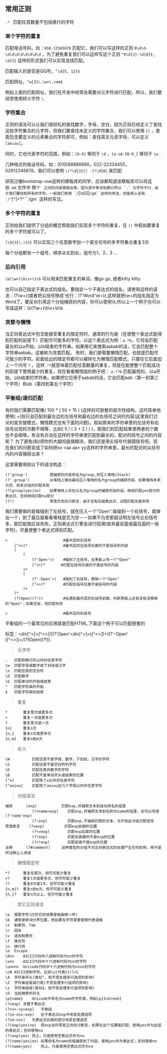 ## 常用正则

`.* ` 匹配任意数量不包括换行的字符

### 单个字符的重复

匹配电话号码，如：`010-12345678` 匹配它，我们可以写这样的正则 `0\d\d-\d\d\d\d\d\d\d\d` ，为了避免重复我们可以这样写这个正则 `^0\d{2}-\d{8}$` , `\d{2}` 这样的形式我们可以实现连续匹配。

匹配输入的是否是QQ号，`^\d{5, 12}$`

匹配网址，`^w{3}\.\w+\.com$`

例如上面的匹配网址，我们在开发中经常会需要对元字符进行匹配，所以，我们要经常使用转义字符 `\`.

### 字符集合

正则的语法可以让我们很轻松的查找数字，字母，空白，因为正则已经定义了查找这些字符集合的元字符，但我们要查找未定义的字符集合，我们可以使用 `[]` ，里面包含要定义的元素集合的字符即可，例如：查找英文元音字母，可以定义 `[aeiou]`。

同时，它也代表字符的范围，例如：`[0-9]` 等同于 `\d` ，`[a-zA-Z0-9_]` 等同于 `\w` .

几种格式的电话号码，如：(010)88886666，022-22334455，02912345678。我们可以使用 `\(?\d{3}[) -]?\d{8}` 来匹配

研究过像bootstrap-vue这样的模板库的同学，应该都知道该模板库可以将这些`.md` 文件中 两个 ``` 之间的内容提取出来。因为其中牵涉到换行所以 `.` 元字符不行，由于我们要找到所有的字符，一般我们使用 `/```[\s\S]```/gm` 这样的用法，但是网上还有 `/^```[^]+?^```/gm` 这样的写法。

### 多个字符的重复

正则给我们提供了分组的概念帮助我们实现多个字符的重复，在 `()` 中假如要重复的多个字符就可以了。

`(\d{3}\.){3}` 可以实现三个任意数字加一个英文句号的多字符集合重复3次

每个分组都有一个组号，顺序从左到右，组号为1，2，3 ...

### 后向引用

`\b(\w+)\b\s+\1\b` 可以用来匹配重复的单词，像go go, 或者kitty kitty

也可以自己指定子表达式的组名。要指定一个子表达式的组名，请使用这样的语法：(?<Word>\w+)(或者把尖括号换成'也行：(?'Word'\w+)),这样就把\w+的组名指定为Word了。要反向引用这个分组捕获的内容，你可以使用\k<Word>,所以上一个例子也可以写成这样：\b(?<Word>\w+)\b\s+\k<Word>\b


### 贪婪与懒惰

当正则表达式中包含能接受重复的限定符时，通常的行为是（在使整个表达式能得到匹配的前提下）匹配尽可能多的字符。以这个表达式为例：`a.*b`，它将会匹配最长的以a开始，以b结束的字符串。如果用它来搜索aabab的话，它会匹配整个字符串aabab。这被称为贪婪匹配。
有时，我们更需要懒惰匹配，也就是匹配尽可能少的字符。前面给出的限定符都可以被转化为懒惰匹配模式，只要在它后面加上一个问号 `?` 。这样`.*?`就意味着匹配任意数量的重复，但是在能使整个匹配成功的前提下使用最少的重复。现在看看懒惰版的例子吧：
`a.*?b` 匹配最短的，以a开始，以b结束的字符串。如果把它应用于aabab的话，它会匹配aab（第一到第三个字符）和ab（第四到第五个字符）


### 平衡组/递归匹配

有时我们需要匹配像( 100 * ( 50 + 15 ) )这样的可嵌套的层次性结构，这时简单地使用\(.+\)则只会匹配到最左边的左括号和最右边的右括号之间的内容(这里我们讨论的是贪婪模式，懒惰模式也有下面的问题)。假如原来的字符串里的左括号和右括号出现的次数不相等，比如( 5 / ( 3 + 2 ) ) )，那我们的匹配结果里两者的个数也不会相等。有没有办法在这样的字符串里匹配到最长的，配对的括号之间的内容呢？
为了避免(和\(把你的大脑彻底搞糊涂，我们还是用尖括号代替圆括号吧。现在我们的问题变成了如何把xx <aa <bbb> <bbb> aa> yy这样的字符串里，最长的配对的尖括号内的内容捕获出来？

这里需要用到以下的语法构造：

```
(?'group')  		把捕获的内容命名为group,并压入堆栈(Stack)
(?'-group') 		从堆栈上弹出最后压入堆栈的名为group的捕获内容，如果堆栈本来为空，则本分组的匹配失败
(?(group)yes|no)	如果堆栈上存在以名为group的捕获内容的话，继续匹配yes部分的表达式，否则继续匹配no部分
(?!)				零宽负向先行断言，由于没有后缀表达式，试图匹配总是失败
```

我们需要做的是每碰到了左括号，就在压入一个"Open",每碰到一个右括号，就弹出一个，到了最后就看看堆栈是否为空－－如果不为空那就证明左括号比右括号多，那匹配就应该失败。正则表达式引擎会进行回溯(放弃最前面或最后面的一些字符)，尽量使整个表达式得到匹配。

```
<                         #最外层的左括号
    [^<>]*                #最外层的左括号后面的不是括号的内容
    (
        (
            (?'Open'<)    #碰到了左括号，在黑板上写一个"Open"
            [^<>]*       #匹配左括号后面的不是括号的内容
        )+
        (
            (?'-Open'>)   #碰到了右括号，擦掉一个"Open"
            [^<>]*        #匹配右括号后面不是括号的内容
        )+
    )*
    (?(Open)(?!))         #在遇到最外层的右括号前面，判断黑板上还有没有没擦掉的"Open"；如果还有，则匹配失败

>                         #最外层的右括号

```

平衡组的一个最常见的应用就是匹配HTML,下面这个例子可以匹配嵌套的<div>标签：<div[^>]*>[^<>]*(((?'Open'<div[^>]*>)[^<>]*)+((?'-Open'</div>)[^<>]*)+)*(?(Open)(?!))</div>.
> 元字符

```
.	匹配除换行符以外的任意字符
\w	匹配字母或数字或下划线或汉字
\s	匹配任意的空白符
\d	匹配数字
\b	匹配单词的开始或结束
^	匹配字符串的开始
$	匹配字符串的结束
```

> 重复

```
*		重复零次或更多次
+		重复一次或更多次
?		重复零次或一次
{n}		重复n次
{n,}	重复n次或更多次
{n,m}	重复n到m次
```

> 反义

```
\W			匹配任意不是字母，数字，下划线，汉字的字符
\S			匹配任意不是空白符的字符
\D			匹配任意非数字的字符
\B			匹配不是单词开头或结束的位置
[^x]		匹配除了x以外的任意字符
[^aeiou]	匹配除了aeiou这几个字母以外的任意字符
```

> 分组语法
```
捕获		(exp)			匹配exp,并捕获文本到自动命名的组里
			(?<name>exp)	匹配exp,并捕获文本到名称为name的组里，也可以写成(?'name'exp)
			(?:exp)			匹配exp,不捕获匹配的文本，也不给此分组分配组号
零宽断言	(?=exp)			匹配exp前面的位置
			(?<=exp)		匹配exp后面的位置
			(?!exp)			匹配后面跟的不是exp的位置
			(?<!exp)		匹配前面不是exp的位置
注释		(?#comment)		这种类型的分组不对正则表达式的处理产生任何影响，用于提供注释让人阅读
```

> 懒惰限定符

```
*?		重复任意次，但尽可能少重复
+?		重复1次或更多次，但尽可能少重复
??		重复0次或1次，但尽可能少重复
{n,m}?	重复n到m次，但尽可能少重复
{n,}?	重复n次以上，但尽可能少重复
```


> 其它正则语法

```
\a	报警字符(打印它的效果是电脑嘀一声)
\b	通常是单词分界位置，但如果在字符类里使用代表退格
\t	制表符，Tab
\r	回车
\v	竖向制表符
\f	换页符
\n	换行符
\e	Escape
\0nn	ASCII代码中八进制代码为nn的字符
\xnn	ASCII代码中十六进制代码为nn的字符
\unnnn	Unicode代码中十六进制代码为nnnn的字符
\cN	ASCII控制字符。比如\cC代表Ctrl+C
\A	字符串开头(类似^，但不受处理多行选项的影响)
\Z	字符串结尾或行尾(不受处理多行选项的影响)
\z	字符串结尾(类似$，但不受处理多行选项的影响)
\G	当前搜索的开头
\p{name}	Unicode中命名为name的字符类，例如\p{IsGreek}
(?>exp)	贪婪子表达式
(?<x>-<y>exp)	平衡组
(?im-nsx:exp)	在子表达式exp中改变处理选项
(?im-nsx)	为表达式后面的部分改变处理选项
(?(exp)yes|no)	把exp当作零宽正向先行断言，如果在这个位置能匹配，使用yes作为此组的表达式；否则使用no
(?(exp)yes)	同上，只是使用空表达式作为no
(?(name)yes|no)	如果命名为name的组捕获到了内容，使用yes作为表达式；否则使用no
(?(name)yes)	同上，只是使用空表达式作为no
```
